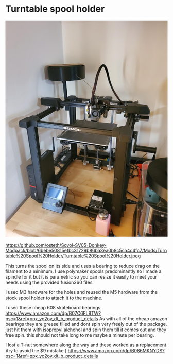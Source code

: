 # Turntable spool holder
![alt text](https://github.com/osteth/Sovol-SV05-Donkey-Modpack/blob/6bebe50815efbc31729b86ba3ea0b8c5ca4c4fc7/Mods/Turntable%20Spool%20Holder/Turntable%20Spool%20Holder.jpeg)

https://github.com/osteth/Sovol-SV05-Donkey-Modpack/blob/6bebe50815efbc31729b86ba3ea0b8c5ca4c4fc7/Mods/Turntable%20Spool%20Holder/Turntable%20Spool%20Holder.jpeg

This turns the spool on its side and uses a bearing to reduce drag on the filament to a minimum. 
I use polymaker spools predominantly so I made a spindle for it but it is parametric so you can
resize it easily to meet your needs using the provided fusion360 files. 

I used M3 hardware for the holes and reused the M5 hardware from the stock spool holder to attach
it to the machine. 

I used these cheap 608 skateboard bearings: 
https://www.amazon.com/dp/B07C6FL8TW?psc=1&ref=ppx_yo2ov_dt_b_product_details
As with all of the cheap amazon bearings they are greese filled and dont spin very freely out of the
package. just hit them with isopropyl alchohol and spin them till it comes out and they free spin.
this should not take long to me maybe a minute per bearing. 

I lost a T-nut somewhere along the way and these worked as a replacement )try to avoid the $9 mistake )
https://www.amazon.com/dp/B086MKNYDS?psc=1&ref=ppx_yo2ov_dt_b_product_details

